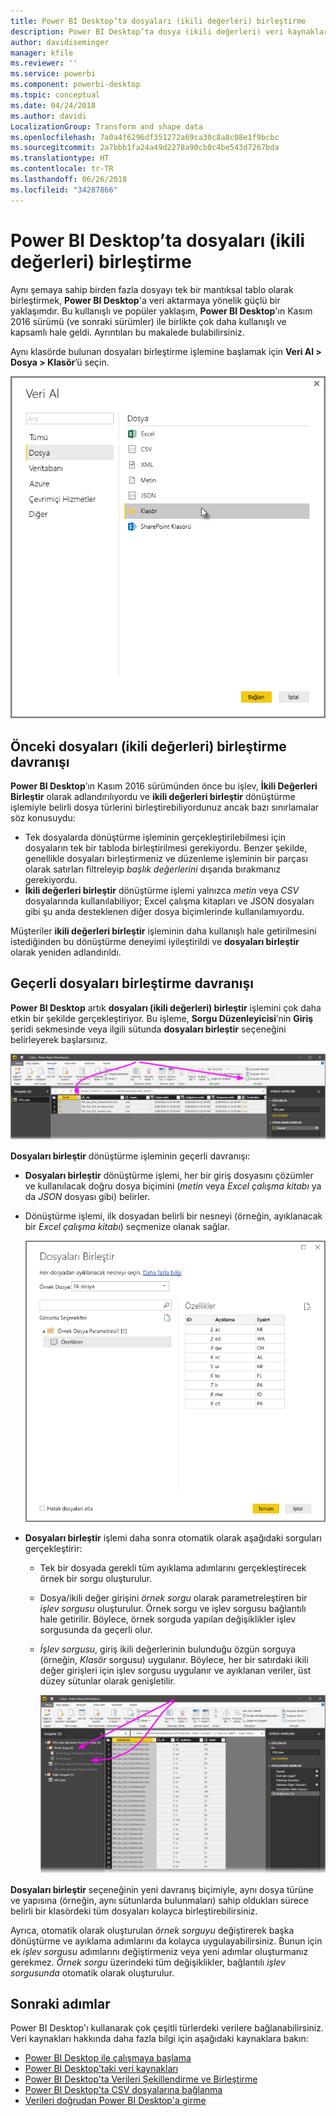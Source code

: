 ```yaml
---
title: Power BI Desktop’ta dosyaları (ikili değerleri) birleştirme
description: Power BI Desktop’ta dosya (ikili değerleri) veri kaynaklarını kolayca birleştirme
author: davidiseminger
manager: kfile
ms.reviewer: ''
ms.service: powerbi
ms.component: powerbi-desktop
ms.topic: conceptual
ms.date: 04/24/2018
ms.author: davidi
LocalizationGroup: Transform and shape data
ms.openlocfilehash: 7a0a4f6296df351272a69ca30c8a8c08e1f9bcbc
ms.sourcegitcommit: 2a7bbb1fa24a49d2278a90cb0c4be543d7267bda
ms.translationtype: HT
ms.contentlocale: tr-TR
ms.lasthandoff: 06/26/2018
ms.locfileid: "34287866"
---
```

# <a name="combine-files-binaries-in-power-bi-desktop"></a>Power BI Desktop’ta dosyaları (ikili değerleri) birleştirme
Aynı şemaya sahip birden fazla dosyayı tek bir mantıksal tablo olarak birleştirmek, **Power BI Desktop**'a veri aktarmaya yönelik güçlü bir yaklaşımdır. Bu kullanışlı ve popüler yaklaşım, **Power BI Desktop**'ın Kasım 2016 sürümü (ve sonraki sürümler) ile birlikte çok daha kullanışlı ve kapsamlı hale geldi. Ayrıntıları bu makalede bulabilirsiniz.

Aynı klasörde bulunan dosyaları birleştirme işlemine başlamak için **Veri Al > Dosya > Klasör**’ü seçin.

![](media/desktop-combine-binaries/combine-binaries_1.png)

## <a name="previous-combine-files-binaries-behavior"></a>Önceki dosyaları (ikili değerleri) birleştirme davranışı
**Power BI Desktop**’ın Kasım 2016 sürümünden önce bu işlev, **İkili Değerleri Birleştir** olarak adlandırılıyordu ve **ikili değerleri birleştir** dönüştürme işlemiyle belirli dosya türlerini birleştirebiliyordunuz ancak bazı sınırlamalar söz konusuydu:

* Tek dosyalarda dönüştürme işleminin gerçekleştirilebilmesi için dosyaların tek bir tabloda birleştirilmesi gerekiyordu. Benzer şekilde, genellikle dosyaları birleştirmeniz ve düzenleme işleminin bir parçası olarak satırları filtreleyip *başlık değerlerini* dışarıda bırakmanız gerekiyordu.
* **İkili değerleri birleştir** dönüştürme işlemi yalnızca *metin* veya *CSV* dosyalarında kullanılabiliyor; Excel çalışma kitapları ve JSON dosyaları gibi şu anda desteklenen diğer dosya biçimlerinde kullanılamıyordu.

Müşteriler **ikili değerleri birleştir** işleminin daha kullanışlı hale getirilmesini istediğinden bu dönüştürme deneyimi iyileştirildi ve **dosyaları birleştir** olarak yeniden adlandırıldı.

## <a name="current-combine-files-behavior"></a>Geçerli dosyaları birleştirme davranışı
**Power BI Desktop** artık **dosyaları (ikili değerleri) birleştir** işlemini çok daha etkin bir şekilde gerçekleştiriyor. Bu işleme, **Sorgu Düzenleyicisi**’nin **Giriş** şeridi sekmesinde veya ilgili sütunda **dosyaları birleştir** seçeneğini belirleyerek başlarsınız.

![](media/desktop-combine-binaries/combine-binaries_2a.png)

**Dosyaları birleştir** dönüştürme işleminin geçerli davranışı:

* **Dosyaları birleştir** dönüştürme işlemi, her bir giriş dosyasını çözümler ve kullanılacak doğru dosya biçimini (*metin* veya *Excel çalışma kitabı* ya da *JSON* dosyası gibi) belirler.
* Dönüştürme işlemi, ilk dosyadan belirli bir nesneyi (örneğin, ayıklanacak bir *Excel çalışma kitabı*) seçmenize olanak sağlar.
  
  ![](media/desktop-combine-binaries/combine-binaries_3.png)
* **Dosyaları birleştir** işlemi daha sonra otomatik olarak aşağıdaki sorguları gerçekleştirir:
  
  * Tek bir dosyada gerekli tüm ayıklama adımlarını gerçekleştirecek örnek bir sorgu oluşturulur.
  * Dosya/ikili değer girişini *örnek sorgu* olarak parametreleştiren bir *işlev sorgusu* oluşturulur. Örnek sorgu ve işlev sorgusu bağlantılı hale getirilir. Böylece, örnek sorguda yapılan değişiklikler işlev sorgusunda da geçerli olur.
  * *İşlev sorgusu*, giriş ikili değerlerinin bulunduğu özgün sorguya (örneğin, *Klasör* sorgusu) uygulanır. Böylece, her bir satırdaki ikili değer girişleri için işlev sorgusu uygulanır ve ayıklanan veriler, üst düzey sütunlar olarak genişletilir.
    
    ![](media/desktop-combine-binaries/combine-binaries_4.png)

**Dosyaları birleştir** seçeneğinin yeni davranış biçimiyle, aynı dosya türüne ve yapısına (örneğin, aynı sütunlarda bulunmaları) sahip oldukları sürece belirli bir klasördeki tüm dosyaları kolayca birleştirebilirsiniz.

Ayrıca, otomatik olarak oluşturulan *örnek sorguyu* değiştirerek başka dönüştürme ve ayıklama adımlarını da kolayca uygulayabilirsiniz. Bunun için ek *işlev sorgusu* adımlarını değiştirmeniz veya yeni adımlar oluşturmanız gerekmez. *Örnek sorgu* üzerindeki tüm değişiklikler, bağlantılı *işlev sorgusunda* otomatik olarak oluşturulur.

## <a name="next-steps"></a>Sonraki adımlar
Power BI Desktop'ı kullanarak çok çeşitli türlerdeki verilere bağlanabilirsiniz. Veri kaynakları hakkında daha fazla bilgi için aşağıdaki kaynaklara bakın:

* [Power BI Desktop ile çalışmaya başlama](desktop-getting-started.md)
* [Power BI Desktop'taki veri kaynakları](desktop-data-sources.md)
* [Power BI Desktop'ta Verileri Şekillendirme ve Birleştirme](desktop-shape-and-combine-data.md)
* [Power BI Desktop'ta CSV dosyalarına bağlanma](desktop-connect-csv.md)   
* [Verileri doğrudan Power BI Desktop'a girme](desktop-enter-data-directly-into-desktop.md)   


